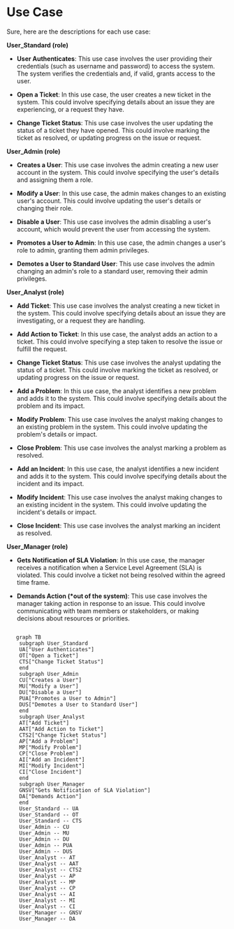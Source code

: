 
# Use Case #

Sure, here are the descriptions for each use case:

**User_Standard (role)**

- **User Authenticates**: This use case involves the user providing their credentials (such as username and password) to access the system. The system verifies the credentials and, if valid, grants access to the user.

- **Open a Ticket**: In this use case, the user creates a new ticket in the system. This could involve specifying details about an issue they are experiencing, or a request they have.

- **Change Ticket Status**: This use case involves the user updating the status of a ticket they have opened. This could involve marking the ticket as resolved, or updating progress on the issue or request.

**User_Admin (role)**

- **Creates a User**: This use case involves the admin creating a new user account in the system. This could involve specifying the user's details and assigning them a role.

- **Modify a User**: In this use case, the admin makes changes to an existing user's account. This could involve updating the user's details or changing their role.

- **Disable a User**: This use case involves the admin disabling a user's account, which would prevent the user from accessing the system.

- **Promotes a User to Admin**: In this use case, the admin changes a user's role to admin, granting them admin privileges.

- **Demotes a User to Standard User**: This use case involves the admin changing an admin's role to a standard user, removing their admin privileges.

**User_Analyst (role)**

- **Add Ticket**: This use case involves the analyst creating a new ticket in the system. This could involve specifying details about an issue they are investigating, or a request they are handling.

- **Add Action to Ticket**: In this use case, the analyst adds an action to a ticket. This could involve specifying a step taken to resolve the issue or fulfill the request.

- **Change Ticket Status**: This use case involves the analyst updating the status of a ticket. This could involve marking the ticket as resolved, or updating progress on the issue or request.

- **Add a Problem**: In this use case, the analyst identifies a new problem and adds it to the system. This could involve specifying details about the problem and its impact.

- **Modify Problem**: This use case involves the analyst making changes to an existing problem in the system. This could involve updating the problem's details or impact.

- **Close Problem**: This use case involves the analyst marking a problem as resolved.

- **Add an Incident**: In this use case, the analyst identifies a new incident and adds it to the system. This could involve specifying details about the incident and its impact.

- **Modify Incident**: This use case involves the analyst making changes to an existing incident in the system. This could involve updating the incident's details or impact.

- **Close Incident**: This use case involves the analyst marking an incident as resolved.

**User_Manager (role)**

- **Gets Notification of SLA Violation**: In this use case, the manager receives a notification when a Service Level Agreement (SLA) is violated. This could involve a ticket not being resolved within the agreed time frame.

- **Demands Action (*out of the system)**: This use case involves the manager taking action in response to an issue. This could involve communicating with team members or stakeholders, or making decisions about resources or priorities.


```mermaid

   graph TB
    subgraph User_Standard
    UA["User Authenticates"]
    OT["Open a Ticket"]
    CTS["Change Ticket Status"]
    end
    subgraph User_Admin
    CU["Creates a User"]
    MU["Modify a User"]
    DU["Disable a User"]
    PUA["Promotes a User to Admin"]
    DUS["Demotes a User to Standard User"]
    end
    subgraph User_Analyst
    AT["Add Ticket"]
    AAT["Add Action to Ticket"]
    CTS2["Change Ticket Status"]
    AP["Add a Problem"]
    MP["Modify Problem"]
    CP["Close Problem"]
    AI["Add an Incident"]
    MI["Modify Incident"]
    CI["Close Incident"]
    end
    subgraph User_Manager
    GNSV["Gets Notification of SLA Violation"]
    DA["Demands Action"]
    end
    User_Standard -- UA
    User_Standard -- OT
    User_Standard -- CTS
    User_Admin -- CU
    User_Admin -- MU
    User_Admin -- DU
    User_Admin -- PUA
    User_Admin -- DUS
    User_Analyst -- AT
    User_Analyst -- AAT
    User_Analyst -- CTS2
    User_Analyst -- AP
    User_Analyst -- MP
    User_Analyst -- CP
    User_Analyst -- AI
    User_Analyst -- MI
    User_Analyst -- CI
    User_Manager -- GNSV
    User_Manager -- DA
```

